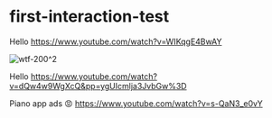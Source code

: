 # first-interaction-test

Hello
https://www.youtube.com/watch?v=WIKqgE4BwAY

![wtf-200^2](https://github.com/BryceRussell/first-interaction-test/assets/19967622/93415a8b-3ef9-4f93-96ec-df84925836e5)

Hello 
<https://www.youtube.com/watch?v=dQw4w9WgXcQ&pp=ygUIcmlja3JvbGw%3D>

Piano app ads 😡 https://www.youtube.com/watch?v=s-QaN3_e0vY
